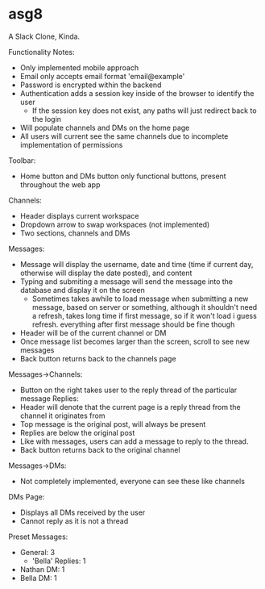 # asg8

A Slack Clone, Kinda.

Functionality Notes:

- Only implemented mobile approach
- Email only accepts email format 'email@example'
- Password is encrypted within the backend
- Authentication adds a session key inside of the browser to identify the user
  - If the session key does not exist, any paths will just redirect back to the login
- Will populate channels and DMs on the home page
- All users will current see the same channels due to incomplete implementation of permissions

Toolbar:
- Home button and DMs button only functional buttons, present throughout the web app

Channels:
- Header displays current workspace
- Dropdown arrow to swap workspaces (not implemented)
- Two sections, channels and DMs

Messages:
- Message will display the username, date and time (time if current day, otherwise will display the date posted), and content
- Typing and submiting a message will send the message into the database and display it on the screen
    - Sometimes takes awhile to load message when submitting a new message, based on server or something, although it shouldn't need a refresh,
      takes long time if first message, so if it won't load i guess refresh. everything after first message should be fine though
- Header will be of the current channel or DM
- Once message list becomes larger than the screen, scroll to see new messages
- Back button returns back to the channels page


Messages->Channels:
- Button on the right takes user to the reply thread of the particular message
Replies:
- Header will denote that the current page is a reply thread from the channel it originates from
- Top message is the original post, will always be present
- Replies are below the original post
- Like with messages, users can add a message to reply to the thread.
- Back button returns back to the original channel

Messages->DMs:
- Not completely implemented, everyone can see these like channels

DMs Page:
- Displays all DMs received by the user
- Cannot reply as it is not a thread

Preset Messages:
- General: 3
  - 'Bella' Replies: 1
- Nathan DM: 1
- Bella DM: 1